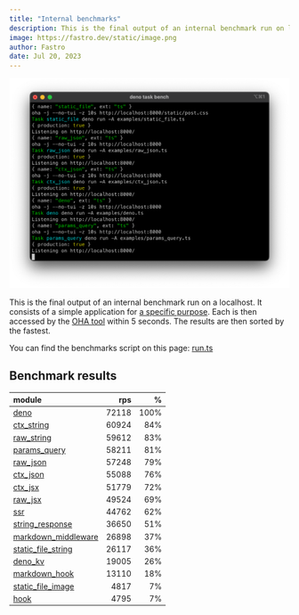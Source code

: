 ```yaml
---
title: "Internal benchmarks"
description: This is the final output of an internal benchmark run on localhost
image: https://fastro.dev/static/image.png
author: Fastro
date: Jul 20, 2023
---
```


![bench](/static/bench.png)

This is the final output of an internal benchmark run on a localhost. It consists of a simple application for [a specific purpose](https://github.com/fastrodev/fastro/blob/main/deno.json). Each is then accessed by the [OHA tool](https://github.com/hatoo/oha) within 5 seconds. The results are then sorted by the fastest.

You can find the benchmarks script on this page: [run.ts](https://github.com/fastrodev/fastro/blob/main/bench/run.ts)

## Benchmark results


| module                                                                                               |   rps |    % |
| :--------------------------------------------------------------------------------------------------- | ----: | ---: |
| [deno](https://github.com/fastrodev/fastro/blob/main/examples/deno.ts)                               | 72118 | 100% |
| [ctx_string](https://github.com/fastrodev/fastro/blob/main/examples/ctx_string.ts)                   | 60924 |  84% |
| [raw_string](https://github.com/fastrodev/fastro/blob/main/examples/raw_string.ts)                   | 59612 |  83% |
| [params_query](https://github.com/fastrodev/fastro/blob/main/examples/params_query.ts)               | 58211 |  81% |
| [raw_json](https://github.com/fastrodev/fastro/blob/main/examples/raw_json.ts)                       | 57248 |  79% |
| [ctx_json](https://github.com/fastrodev/fastro/blob/main/examples/ctx_json.ts)                       | 55088 |  76% |
| [ctx_jsx](https://github.com/fastrodev/fastro/blob/main/examples/ctx_jsx.tsx)                        | 51779 |  72% |
| [raw_jsx](https://github.com/fastrodev/fastro/blob/main/examples/raw_jsx.tsx)                        | 49524 |  69% |
| [ssr](https://github.com/fastrodev/fastro/blob/main/examples/ssr.ts)                                 | 44762 |  62% |
| [string_response](https://github.com/fastrodev/fastro/blob/main/examples/string_response.ts)         | 36650 |  51% |
| [markdown_middleware](https://github.com/fastrodev/fastro/blob/main/examples/markdown_middleware.ts) | 26898 |  37% |
| [static_file_string](https://github.com/fastrodev/fastro/blob/main/examples/static_file_string.ts)   | 26117 |  36% |
| [deno_kv](https://github.com/fastrodev/fastro/blob/main/examples/deno_kv.ts)                         | 19005 |  26% |
| [markdown_hook](https://github.com/fastrodev/fastro/blob/main/examples/markdown_hook.ts)             | 13110 |  18% |
| [static_file_image](https://github.com/fastrodev/fastro/blob/main/examples/static_file_image.ts)     |  4817 |   7% |
| [hook](https://github.com/fastrodev/fastro/blob/main/examples/hook.ts)                               |  4795 |   7% |